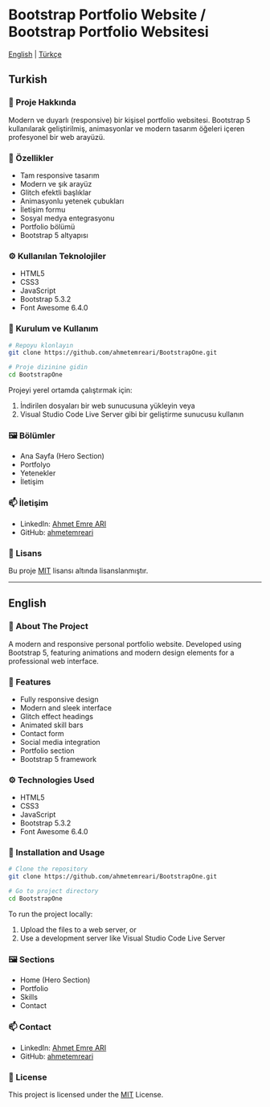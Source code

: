 # Bootstrap Portfolio Website / Bootstrap Portfolio Websitesi

[English](#english) | [Türkçe](#turkish)

## Turkish

### 🎯 Proje Hakkında
Modern ve duyarlı (responsive) bir kişisel portfolio websitesi. Bootstrap 5 kullanılarak geliştirilmiş, animasyonlar ve modern tasarım öğeleri içeren profesyonel bir web arayüzü.

### 🚀 Özellikler
- Tam responsive tasarım
- Modern ve şık arayüz
- Glitch efektli başlıklar
- Animasyonlu yetenek çubukları
- İletişim formu
- Sosyal medya entegrasyonu
- Portfolio bölümü
- Bootstrap 5 altyapısı

### ⚙️ Kullanılan Teknolojiler
- HTML5
- CSS3
- JavaScript
- Bootstrap 5.3.2
- Font Awesome 6.4.0

### 📝 Kurulum ve Kullanım
```bash
# Repoyu klonlayın
git clone https://github.com/ahmetemreari/BootstrapOne.git

# Proje dizinine gidin
cd BootstrapOne
```

Projeyi yerel ortamda çalıştırmak için:
1. İndirilen dosyaları bir web sunucusuna yükleyin veya
2. Visual Studio Code Live Server gibi bir geliştirme sunucusu kullanın

### 🖼️ Bölümler
- Ana Sayfa (Hero Section)
- Portfolyo
- Yetenekler
- İletişim

### 📫 İletişim
- LinkedIn: [Ahmet Emre ARI](https://www.linkedin.com/in/aemreari/)
- GitHub: [ahmetemreari](https://github.com/ahmetemreari)

### 📜 Lisans
Bu proje [MIT](LICENSE) lisansı altında lisanslanmıştır.

---

## English

### 🎯 About The Project
A modern and responsive personal portfolio website. Developed using Bootstrap 5, featuring animations and modern design elements for a professional web interface.

### 🚀 Features
- Fully responsive design
- Modern and sleek interface
- Glitch effect headings
- Animated skill bars
- Contact form
- Social media integration
- Portfolio section
- Bootstrap 5 framework

### ⚙️ Technologies Used
- HTML5
- CSS3
- JavaScript
- Bootstrap 5.3.2
- Font Awesome 6.4.0

### 📝 Installation and Usage
```bash
# Clone the repository
git clone https://github.com/ahmetemreari/BootstrapOne.git

# Go to project directory
cd BootstrapOne
```

To run the project locally:
1. Upload the files to a web server, or
2. Use a development server like Visual Studio Code Live Server

### 🖼️ Sections
- Home (Hero Section)
- Portfolio
- Skills
- Contact

### 📫 Contact
- LinkedIn: [Ahmet Emre ARI](https://www.linkedin.com/in/aemreari/)
- GitHub: [ahmetemreari](https://github.com/ahmetemreari)

### 📜 License
This project is licensed under the [MIT](LICENSE) License.
